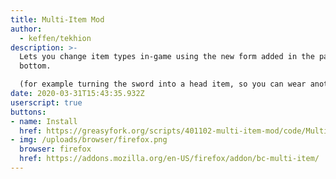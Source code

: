 ```yaml
---
title: Multi-Item Mod
author:
  - keffen/tekhion
description: >-
  Lets you change item types in-game using the new form added in the page
  bottom.

  (for example turning the sword into a head item, so you can wear another hand item with it without any problem)
date: 2020-03-31T15:43:35.932Z
userscript: true
buttons:
- name: Install
  href: https://greasyfork.org/scripts/401102-multi-item-mod/code/Multi-Item%20mod.user.js
- img: /uploads/browser/firefox.png
  browser: firefox
  href: https://addons.mozilla.org/en-US/firefox/addon/bc-multi-item/
---
```

